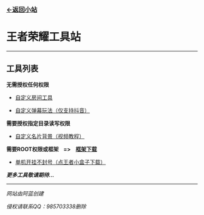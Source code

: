 ### [<-返回小站](https://alan.xx.kg)

# 王者荣耀工具站
---
##    工具列表
**无需授权任何权限**

- [自定义房间工具](https://website-hok.github.io/main/cr/)

- [自定义弹幕玩法（仅支持抖音）](https://wj.toutiao.com/q/355630/K83bNs00/83ae/#/)

**需要授权指定目录读写权限**

- [自定义名片背景（视频教程）](https://website-hok.github.io/main/cnb/jc.mp4)

**需要ROOT权限或框架ㅤ=>ㅤ[框架下载](https://lzlgzs.lanzoum.com/b0excmgzi)**

- [单机开挂不封号（点王者小盒子下载）](http://www.lzlnb.icu/)

***更多工具敬请期待...***

---
*网站由阿蓝创建*

*侵权请联系QQ：985703338删除*
